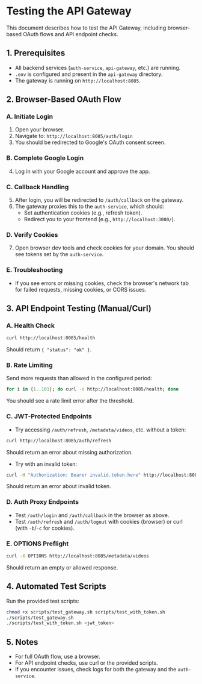 # Testing the API Gateway

This document describes how to test the API Gateway, including browser-based OAuth flows and API endpoint checks.

## 1. Prerequisites

- All backend services (`auth-service`, `api-gateway`, etc.) are running.
- `.env` is configured and present in the `api-gateway` directory.
- The gateway is running on `http://localhost:8085`.

## 2. Browser-Based OAuth Flow

### A. Initiate Login

1. Open your browser.
2. Navigate to: `http://localhost:8085/auth/login`
3. You should be redirected to Google's OAuth consent screen.

### B. Complete Google Login

4. Log in with your Google account and approve the app.

### C. Callback Handling

5. After login, you will be redirected to `/auth/callback` on the gateway.
6. The gateway proxies this to the `auth-service`, which should:
   - Set authentication cookies (e.g., refresh token).
   - Redirect you to your frontend (e.g., `http://localhost:3000/`).

### D. Verify Cookies

7. Open browser dev tools and check cookies for your domain. You should see tokens set by the `auth-service`.

### E. Troubleshooting

- If you see errors or missing cookies, check the browser's network tab for failed requests, missing cookies, or CORS issues.

## 3. API Endpoint Testing (Manual/Curl)

### A. Health Check

```sh
curl http://localhost:8085/health
```

Should return `{ "status": "ok" }`.

### B. Rate Limiting

Send more requests than allowed in the configured period:

```sh
for i in {1..101}; do curl -s http://localhost:8085/health; done
```

You should see a rate limit error after the threshold.

### C. JWT-Protected Endpoints

- Try accessing `/auth/refresh`, `/metadata/videos`, etc. without a token:

```sh
curl http://localhost:8085/auth/refresh
```

Should return an error about missing authorization.

- Try with an invalid token:

```sh
curl -H "Authorization: Bearer invalid.token.here" http://localhost:8085/auth/refresh
```

Should return an error about invalid token.

### D. Auth Proxy Endpoints

- Test `/auth/login` and `/auth/callback` in the browser as above.
- Test `/auth/refresh` and `/auth/logout` with cookies (browser) or curl (with `-b`/`-c` for cookies).

### E. OPTIONS Preflight

```sh
curl -X OPTIONS http://localhost:8085/metadata/videos
```

Should return an empty or allowed response.

## 4. Automated Test Scripts

Run the provided test scripts:

```sh
chmod +x scripts/test_gateway.sh scripts/test_with_token.sh
./scripts/test_gateway.sh
./scripts/test_with_token.sh <jwt_token>
```

## 5. Notes

- For full OAuth flow, use a browser.
- For API endpoint checks, use curl or the provided scripts.
- If you encounter issues, check logs for both the gateway and the `auth-service`.
